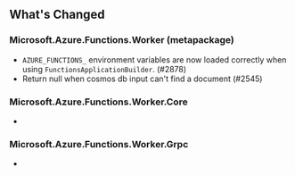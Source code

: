 ## What's Changed

<!-- Please add your release notes in the following format:
- My change description (#PR/#issue)
-->

### Microsoft.Azure.Functions.Worker (metapackage) <version>

- `AZURE_FUNCTIONS_` environment variables are now loaded correctly when using `FunctionsApplicationBuilder`. (#2878)
- Return null when cosmos db input can't find a document (#2545)

### Microsoft.Azure.Functions.Worker.Core <version>

- <entry>

### Microsoft.Azure.Functions.Worker.Grpc <version>

- <entry>

